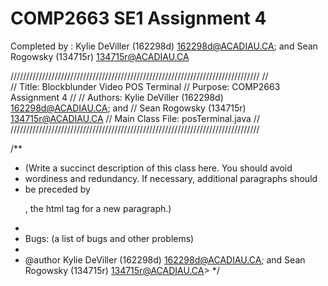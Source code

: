 # COMP2663 SE1 Assignment 4

Completed by :
Kylie DeViller (162298d) <162298d@ACADIAU.CA>; and
Sean Rogowsky (134715r) <134715r@ACADIAU.CA> 

///////////////////////////////////////////////////////////////////////////////
//                  
// Title:            Blockblunder Video POS Terminal
// Purpose:          COMP2663 Assignment 4
// 
// Authors:          Kylie DeViller (162298d) <162298d@ACADIAU.CA>; and
//                   Sean Rogowsky (134715r) <134715r@ACADIAU.CA> 
// Main Class File:  posTerminal.java
//
///////////////////////////////////////////////////////////////////////////////

/**
 * (Write a succinct description of this class here. You should avoid
 * wordiness and redundancy. If necessary, additional paragraphs should
 * be preceded by <p>, the html tag for a new paragraph.)
 *
 * Bugs: (a list of bugs and other problems)
 * 
 * @author Kylie DeViller (162298d) <162298d@ACADIAU.CA>; and Sean Rogowsky (134715r) 134715r@ACADIAU.CA> 
 */